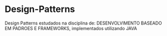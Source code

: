 # Design-Patterns
Design Patterns estudados na disciplina de: DESENVOLVIMENTO BASEADO EM PADROES E FRAMEWORKS, implementados utilizando JAVA
